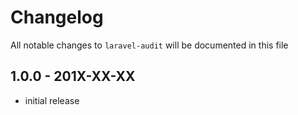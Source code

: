 # Changelog

All notable changes to `laravel-audit` will be documented in this file

## 1.0.0 - 201X-XX-XX

- initial release
